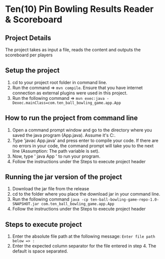 
# Ten(10) Pin Bowling Results Reader & Scoreboard

## Project Details
The project takes as input a file, reads the content and outputs the scoreboard per players

## Setup the project

1. cd to your project root folder in command line.
2. Run the command => `mvn compile`. Ensure that you have internet connection as external plugins were used in this project.
3. Run the following command => `mvn exec:java -Dexec.mainClass=com.ten_ball_bowling_game.app.App`

## How to run the project from command line
1. Open a command prompt window and go to the directory where you saved the java program (App.java). Assume it's C:\.
2. Type 'javac App.java' and press enter to compile your code. If there are no errors in your code, the command prompt will take you to the next line (Assumption: The path variable is set).
3. Now, type ' java App ' to run your program.
4. Follow the instructions under the Steps to execute project header

## Running the jar version of the project
1.  Download the jar file from the release
2.  cd to the folder where you place the download jar in your command line.
3.  Run the following command `java -cp ten-ball-bowling-game-repo-1.0-SNAPSHOT.jar com.ten_ball_bowling_game.app.App`
4.  Follow the instructions under the Steps to execute project header

## Steps to execute project
1. Enter the absolute file path at the following message: `Enter file path below => : `
2. Enter the expected column separator for the file entered in step 4. The default is space separated.

